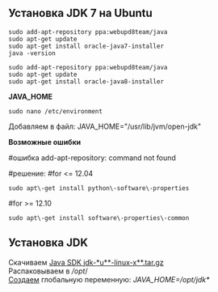 
Установка JDK 7 на Ubuntu
-------------------------

    sudo add-apt-repository ppa:webupd8team/java
    sudo apt-get update
    sudo apt-get install oracle-java7-installer
    java -version
    
    sudo add-apt-repository ppa:webupd8team/java
    sudo apt-get update
    sudo apt-get install oracle-java8-installer

**JAVA\_HOME**

    sudo nano /etc/environment

  
Добавляем в файл: JAVA\_HOME="/usr/lib/jvm/open-jdk"

**Возможные ошибки**

#ошибка
add\-apt\-repository: command not found
 
#решение:
#for <= 12.04

    sudo apt\-get install python\-software\-properties
#for >= 12.10

    sudo apt\-get install software\-properties\-common

Установка JDK
-------------

Скачиваем [Java SDK jdk-\*u\*\*-linux-x\*\*.tar.gz](https://web.archive.org/web/20211129205725/http://www.oracle.com/technetwork/java/javase/downloads/index.html)  
Распаковываем в _/opt_/  
[Создаем](globalnye-peremennye-linux.md) глобальную переменную: _JAVA\_HOME=/opt/jdk\*_
